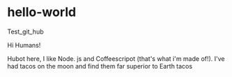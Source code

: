 # hello-world
Test_git_hub

Hi Humans!

Hubot here, I like Node. js and Coffeescripot (that's what i'm made of!).
I've had tacos on the moon and find them far superior to Earth tacos
